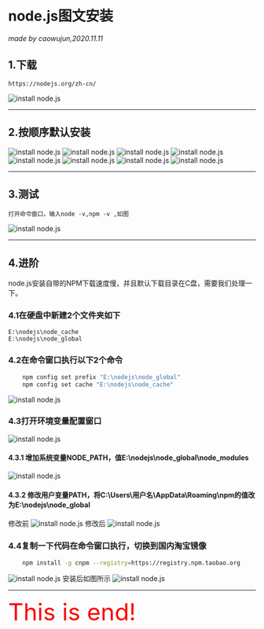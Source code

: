 # **node.js图文安装**
 

_made by caowujun,2020.11.11_
## **1.下载**   
    https://nodejs.org/zh-cn/
 ![install node.js](images/nodejs/1.png)

---
## **2.按顺序默认安装**

 ![install node.js](images/nodejs/2.png)
 ![install node.js](images/nodejs/3.png)
 ![install node.js](images/nodejs/4.png)
 ![install node.js](images/nodejs/5.png)
 ![install node.js](images/nodejs/6.png)
 ![install node.js](images/nodejs/7.png)
 ![install node.js](images/nodejs/8.png)
 ![install node.js](images/nodejs/9.png)

---
## **3.测试**
    打开命令窗口，输入node -v,npm -v ,如图
 ![install node.js](images/nodejs/10.png)

---
## **4.进阶**
node.js安装自带的NPM下载速度慢，并且默认下载目录在C盘，需要我们处理一下。


### **4.1在硬盘中新建2个文件夹如下**
    E:\nodejs\node_cache
    E:\nodejs\node_global
### **4.2在命令窗口执行以下2个命令**
```bash
    npm config set prefix "E:\nodejs\node_global"
    npm config set cache "E:\nodejs\node_cache"
```
 ![install node.js](images/nodejs/13.png)
    
### **4.3打开环境变量配置窗口**
 ![install node.js](/images/nodejs/14.png)
#### **4.3.1 增加系统变量NODE_PATH，值E:\nodejs\node_global\node_modules**
 ![install node.js](images/nodejs/15.png)
    
#### **4.3.2 修改用户变量PATH，将C:\Users\用户名\AppData\Roaming\npm的值改为E:\nodejs\node_global**
修改前
 ![install node.js](images/nodejs/16.png)
修改后
 ![install node.js](images/nodejs/17.png)

### **4.4复制一下代码在命令窗口执行，切换到国内淘宝镜像**
```bash
    npm install -g cnpm --registry=https://registry.npm.taobao.org
```

 ![install node.js](images/nodejs/11.png)
安装后如图所示
 ![install node.js](images/nodejs/12.png)

---
<font color=red size=38>This is end!</font>